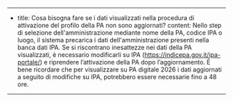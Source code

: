 ---
  - title: Cosa bisogna fare se i dati visualizzati nella procedura di attivazione del profilo della PA non sono aggiornati?
    content: Nello step di selezione dell'amministrazione mediante nome della PA, codice IPA o luogo, il sistema precarica i dati dell'amministrazione presenti nella banca dati IPA. Se si riscontrano inesattezze nei dati della PA visualizzati, è necessario modificarli su IPA (<a href="https://indicepa.gov.it/ipa-portale/" target="_blank">https://indicepa.gov.it/ipa-portale/</a>) e riprendere l’attivazione della PA dopo l’aggiornamento. È bene ricordare che per visualizzare su PA digitale 2026 i dati aggiornati a seguito di modifiche su IPA, potrebbero essere necessarie fino a 48 ore.
---